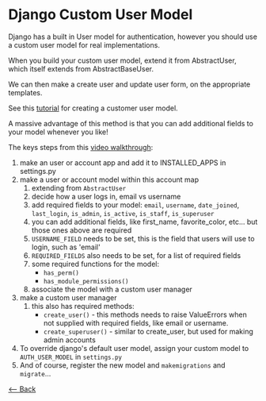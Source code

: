 # Django Custom User Model

Django has a built in User model for authentication, however you should use a custom user model for real implementations.

When you build your custom user model, extend it from AbstractUser, which itself extends from AbstractBaseUser.

We can then make a create user and update user form, on the appropriate templates.

See this [tutorial](https://learndjango.com/tutorials/django-custom-user-model) for creating a customer user model.

A massive advantage of this method is that you can add additional fields to your model whenever you like!

The keys steps from this [video walkthrough](https://www.youtube.com/watch?v=eCeRC7E8Z7Y):

1. make an user or account app and add it to INSTALLED_APPS in settings.py
1. make a user or account model within this account map
   1. extending from `AbstractUser`
   1. decide how a user logs in, email vs username
   1. add required fields to your model: `email`, `username`, `date_joined`, `last_login`, `is_admin`, `is_active`, `is_staff`, `is_superuser`
   1. you can add additional fields, like first_name, favorite_color, etc... but those ones above are required
   1. `USERNAME_FIELD` needs to be set, this is the field that users will use to login, such as 'email'
   1. `REQUIRED_FIELDS` also needs to be set, for a list of required fields
   1. some required functions for the model:
      - `has_perm()`
      - `has_module_permissions()`
   1. associate the model with a custom user manager
1. make a custom user manager
   1. this also has required methods:
      - `create_user()` - this methods needs to raise ValueErrors when not supplied with required fields, like email or username.
      - `create_superuser()` - similar to create_user, but used for making admin accounts
1. To override django's default user model, assign your custom model to `AUTH_USER_MODEL`
in `settings.py`
1. And of course, register the new model and `makemigrations` and `migrate`...

[<-- Back](../README.md)
